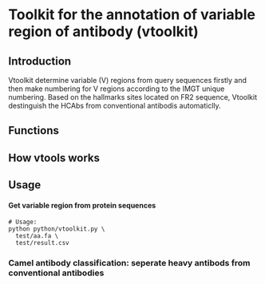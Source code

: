 # Toolkit for the annotation of variable region of antibody (vtoolkit)

## Introduction

Vtoolkit determine variable (V) regions from query sequences firstly and then make numbering for V regions according to the IMGT unique numbering.  Based on the hallmarks sites located on FR2 sequence, Vtoolkit destinguish the HCAbs from conventional antibodis automaticlly.


## Functions



## How vtools works



## Usage

#### Get variable region from protein sequences

```shell
# Usage: 
python python/vtoolkit.py \
  test/aa.fa \
  test/result.csv 

```

### Camel antibody classification: seperate heavy antibods from conventional antibodies

